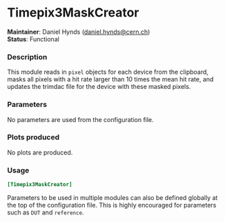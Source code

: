 # Timepix3MaskCreator
**Maintainer**: Daniel Hynds (<daniel.hynds@cern.ch>)  
**Status**: Functional

### Description
This module reads in `pixel` objects for each device from the clipboard, masks all pixels with a hit rate larger than 10 times the mean hit rate, and updates the trimdac file for the device with these masked pixels.

### Parameters
No parameters are used from the configuration file.

### Plots produced
No plots are produced.

### Usage
```toml
[Timepix3MaskCreator]
```
Parameters to be used in multiple modules can also be defined globally at the top of the configuration file. This is highly encouraged for parameters such as `DUT` and `reference`.
